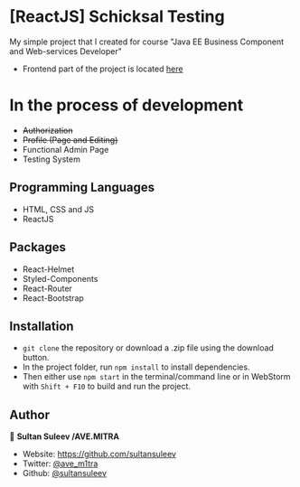 
# [ReactJS] Schicksal Testing
My simple project that I created for course "Java EE Business Component and Web-services Developer"
- Frontend part of the project is located [here](https://github.com/sultansuleev/schicksal-testing-spa)

# In the process of development
- <s> Authorization</s>
- <s>Profile (Page and Editing)</s>
- Functional Admin Page
- Testing System

## Programming Languages

- HTML, CSS and JS
- ReactJS

## Packages

- React-Helmet
- Styled-Components
- React-Router
- React-Bootstrap


## Installation

- `git clone` the repository or download a .zip file using the download button.
- In the project folder, run `npm install` to install dependencies.
- Then either use `npm start` in the terminal/command line or in WebStorm with `Shift + F10` to build and run the project.

## Author

👤 **Sultan Suleev /AVE.MITRA**

* Website: https://github.com/sultansuleev
* Twitter: [@ave_m1tra](https://twitter.com/ave_m1tra)
* Github: [@sultansuleev](https://github.com/sultansuleev)
